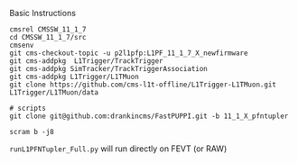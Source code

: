 Basic Instructions

```
cmsrel CMSSW_11_1_7
cd CMSSW_11_1_7/src
cmsenv
git cms-checkout-topic -u p2l1pfp:L1PF_11_1_7_X_newfirmware
git cms-addpkg  L1Trigger/TrackTrigger
git cms-addpkg SimTracker/TrackTriggerAssociation
git cms-addpkg L1Trigger/L1TMuon
git clone https://github.com/cms-l1t-offline/L1Trigger-L1TMuon.git L1Trigger/L1TMuon/data

# scripts
git clone git@github.com:drankincms/FastPUPPI.git -b 11_1_X_pfntupler

scram b -j8
```

`runL1PFNTupler_Full.py` will run directly on FEVT (or RAW)


